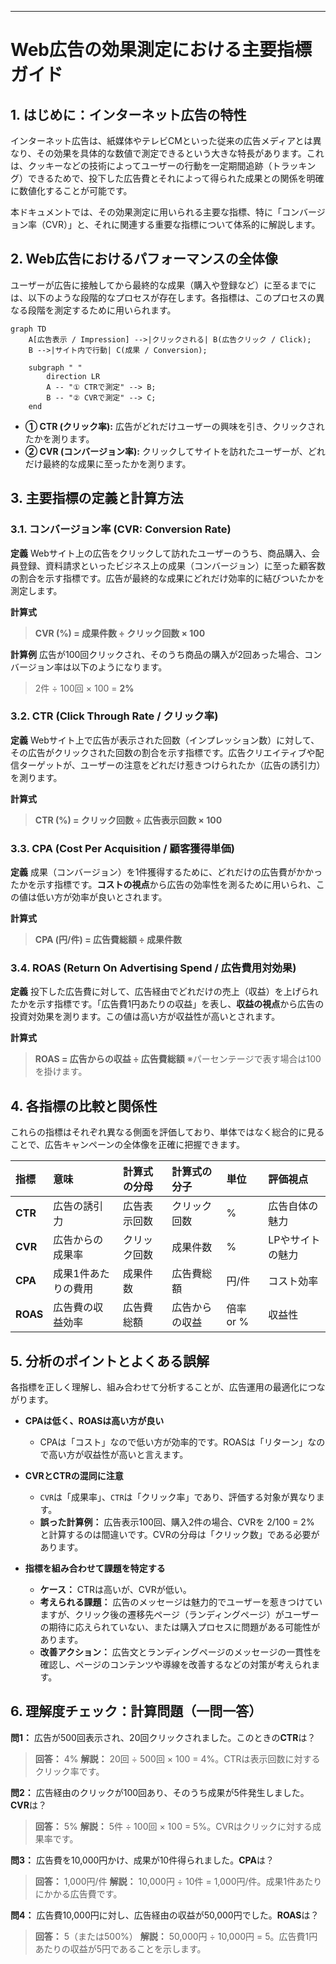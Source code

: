

***

# Web広告の効果測定における主要指標ガイド

## 1. はじめに：インターネット広告の特性
インターネット広告は、紙媒体やテレビCMといった従来の広告メディアとは異なり、その効果を具体的な数値で測定できるという大きな特長があります。これは、クッキーなどの技術によってユーザーの行動を一定期間追跡（トラッキング）できるためで、投下した広告費とそれによって得られた成果との関係を明確に数値化することが可能です。

本ドキュメントでは、その効果測定に用いられる主要な指標、特に「コンバージョン率（CVR）」と、それに関連する重要な指標について体系的に解説します。

## 2. Web広告におけるパフォーマンスの全体像
ユーザーが広告に接触してから最終的な成果（購入や登録など）に至るまでには、以下のような段階的なプロセスが存在します。各指標は、このプロセスの異なる段階を測定するために用いられます。

```mermaid
graph TD
    A[広告表示 / Impression] -->|クリックされる| B(広告クリック / Click);
    B -->|サイト内で行動| C(成果 / Conversion);

    subgraph " "
        direction LR
        A -- "① CTRで測定" --> B;
        B -- "② CVRで測定" --> C;
    end

```
*   **① CTR (クリック率):** 広告がどれだけユーザーの興味を引き、クリックされたかを測ります。
*   **② CVR (コンバージョン率):** クリックしてサイトを訪れたユーザーが、どれだけ最終的な成果に至ったかを測ります。

## 3. 主要指標の定義と計算方法

### 3.1. コンバージョン率 (CVR: Conversion Rate)
**定義**
Webサイト上の広告をクリックして訪れたユーザーのうち、商品購入、会員登録、資料請求といったビジネス上の成果（コンバージョン）に至った顧客数の割合を示す指標です。広告が最終的な成果にどれだけ効率的に結びついたかを測定します。

**計算式**
> **CVR (%) = 成果件数 ÷ クリック回数 × 100**

**計算例**
広告が100回クリックされ、そのうち商品の購入が2回あった場合、コンバージョン率は以下のようになります。
> 2件 ÷ 100回 × 100 = **2%**

### 3.2. CTR (Click Through Rate / クリック率)
**定義**
Webサイト上で広告が表示された回数（インプレッション数）に対して、その広告がクリックされた回数の割合を示す指標です。広告クリエイティブや配信ターゲットが、ユーザーの注意をどれだけ惹きつけられたか（広告の誘引力）を測ります。

**計算式**
> **CTR (%) = クリック回数 ÷ 広告表示回数 × 100**

### 3.3. CPA (Cost Per Acquisition / 顧客獲得単価)
**定義**
成果（コンバージョン）を1件獲得するために、どれだけの広告費がかかったかを示す指標です。**コストの視点**から広告の効率性を測るために用いられ、この値は低い方が効率が良いとされます。

**計算式**
> **CPA (円/件) = 広告費総額 ÷ 成果件数**

### 3.4. ROAS (Return On Advertising Spend / 広告費用対効果)
**定義**
投下した広告費に対して、広告経由でどれだけの売上（収益）を上げられたかを示す指標です。「広告費1円あたりの収益」を表し、**収益の視点**から広告の投資対効果を測ります。この値は高い方が収益性が高いとされます。

**計算式**
> **ROAS = 広告からの収益 ÷ 広告費総額**
> ※パーセンテージで表す場合は100を掛けます。

## 4. 各指標の比較と関係性
これらの指標はそれぞれ異なる側面を評価しており、単体ではなく総合的に見ることで、広告キャンペーンの全体像を正確に把握できます。

| 指標 | 意味 | 計算式の分母 | 計算式の分子 | 単位 | 評価視点 |
| :--- | :--- | :--- | :--- | :--- | :--- |
| **CTR** | 広告の誘引力 | 広告表示回数 | クリック回数 | % | 広告自体の魅力 |
| **CVR** | 広告からの成果率 | クリック回数 | 成果件数 | % | LPやサイトの魅力 |
| **CPA** | 成果1件あたりの費用 | 成果件数 | 広告費総額 | 円/件 | コスト効率 |
| **ROAS** | 広告費の収益効率 | 広告費総額 | 広告からの収益 | 倍率 or % | 収益性 |

## 5. 分析のポイントとよくある誤解
各指標を正しく理解し、組み合わせて分析することが、広告運用の最適化につながります。

*   **CPAは低く、ROASは高い方が良い**
    *   CPAは「コスト」なので低い方が効率的です。ROASは「リターン」なので高い方が収益性が高いと言えます。

*   **CVRとCTRの混同に注意**
    *   `CVR`は「成果率」、`CTR`は「クリック率」であり、評価する対象が異なります。
    *   **誤った計算例：** 広告表示100回、購入2件の場合、CVRを 2/100 = 2% と計算するのは間違いです。CVRの分母は「クリック数」である必要があります。

*   **指標を組み合わせて課題を特定する**
    *   **ケース：** CTRは高いが、CVRが低い。
    *   **考えられる課題：** 広告のメッセージは魅力的でユーザーを惹きつけていますが、クリック後の遷移先ページ（ランディングページ）がユーザーの期待に応えられていない、または購入プロセスに問題がある可能性があります。
    *   **改善アクション：** 広告文とランディングページのメッセージの一貫性を確認し、ページのコンテンツや導線を改善するなどの対策が考えられます。

## 6. 理解度チェック：計算問題（一問一答）

**問1：** 広告が500回表示され、20回クリックされました。このときの**CTR**は？
> **回答：** 4%
> **解説：** 20回 ÷ 500回 × 100 = 4%。CTRは表示回数に対するクリック率です。

**問2：** 広告経由のクリックが100回あり、そのうち成果が5件発生しました。**CVR**は？
> **回答：** 5%
> **解説：** 5件 ÷ 100回 × 100 = 5%。CVRはクリックに対する成果率です。

**問3：** 広告費を10,000円かけ、成果が10件得られました。**CPA**は？
> **回答：** 1,000円/件
> **解説：** 10,000円 ÷ 10件 = 1,000円/件。成果1件あたりにかかる広告費です。

**問4：** 広告費10,000円に対し、広告経由の収益が50,000円でした。**ROAS**は？
> **回答：** 5（または500%）
> **解説：** 50,000円 ÷ 10,000円 = 5。広告費1円あたりの収益が5円であることを示します。